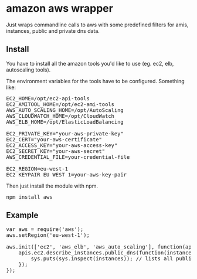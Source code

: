 # amazon aws wrapper

Just wraps commandline calls to aws with some predefined filters for amis, instances, public and private dns data.

## Install
You have to install all the amazon tools you'd like to use (eg. ec2, elb, autoscaling tools).

The environment variables for the tools have to be configured. Something like:

<pre>
EC2_HOME=/opt/ec2-api-tools
EC2_AMITOOL_HOME=/opt/ec2-ami-tools
AWS_AUTO_SCALING_HOME=/opt/AutoScaling
AWS_CLOUDWATCH_HOME=/opt/CloudWatch
AWS_ELB_HOME=/opt/ElasticLoadBalancing

EC2_PRIVATE_KEY="your-aws-private-key"
EC2_CERT="your-aws-certificate"
EC2_ACCESS_KEY="your-aws-access-key"
EC2_SECRET_KEY="your-aws-secret"
AWS_CREDENTIAL_FILE=your-credential-file

EC2_REGION=eu-west-1
EC2_KEYPAIR_EU_WEST_1=your-aws-key-pair
</pre>

Then just install the module with npm.

<pre>
npm install aws
</pre>

## Example

<pre>
var aws = require('aws');
aws.setRegion('eu-west-1');

aws.init(['ec2', 'aws_elb', 'aws_auto_scaling'], function(apis) {
    apis.ec2.describe_instances.public_dns(function(instances) {
        sys.puts(sys.inspect(instances)); // lists all public dns of your ec2 instances
    });
});

